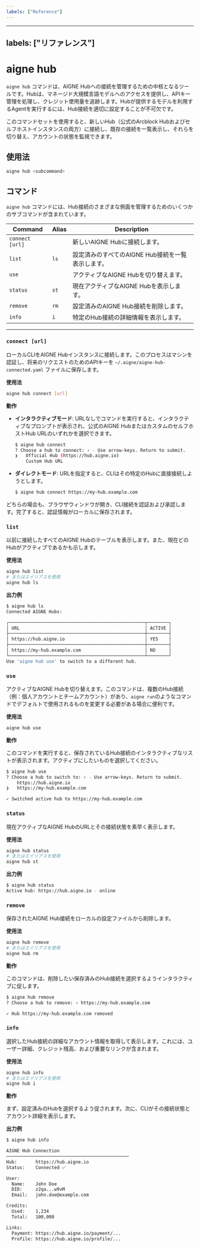 ```yaml
---
labels: ["Reference"]
---
```


---
labels: ["リファレンス"]
---

# aigne hub

`aigne hub` コマンドは、AIGNE Hubへの接続を管理するための中核となるツールです。Hubは、マネージド大規模言語モデルへのアクセスを提供し、APIキー管理を処理し、クレジット使用量を追跡します。Hubが提供するモデルを利用するAgentを実行するには、Hub接続を適切に設定することが不可欠です。

このコマンドセットを使用すると、新しいHub（公式のArcblock Hubおよびセルフホストインスタンスの両方）に接続し、既存の接続を一覧表示し、それらを切り替え、アカウントの状態を監視できます。

## 使用法

```bash 基本的なコマンド構造
aigne hub <subcommand>
```

## コマンド

`aigne hub` コマンドには、Hub接続のさまざまな側面を管理するためのいくつかのサブコマンドが含まれています。

| Command | Alias | Description |
|---|---|---|
| `connect [url]` | | 新しいAIGNE Hubに接続します。 |
| `list` | `ls` | 設定済みのすべてのAIGNE Hub接続を一覧表示します。 |
| `use` | | アクティブなAIGNE Hubを切り替えます。 |
| `status` | `st` | 現在アクティブなAIGNE Hubを表示します。 |
| `remove` | `rm` | 設定済みのAIGNE Hub接続を削除します。 |
| `info` | `i` | 特定のHub接続の詳細情報を表示します。 |

---

### `connect [url]`

ローカルCLIをAIGNE Hubインスタンスに接続します。このプロセスはマシンを認証し、将来のリクエストのためのAPIキーを `~/.aigne/aigne-hub-connected.yaml` ファイルに保存します。

**使用法**

```bash Hubに接続
aigne hub connect [url]
```

**動作**

- **インタラクティブモード**: URLなしでコマンドを実行すると、インタラクティブなプロンプトが表示され、公式のAIGNE HubまたはカスタムのセルフホストHub URLのいずれかを選択できます。

  ```bash インタラクティブ接続 icon=mdi:console
  $ aigne hub connect
  ? Choose a hub to connect: › - Use arrow-keys. Return to submit.
  ❯   Official Hub (https://hub.aigne.io)
      Custom Hub URL
  ```

- **ダイレクトモード**: URLを指定すると、CLIはその特定のHubに直接接続しようとします。

  ```bash ダイレクト接続 icon=mdi:console
  $ aigne hub connect https://my-hub.example.com
  ```

どちらの場合も、ブラウザウィンドウが開き、CLI接続を認証および承認します。完了すると、認証情報がローカルに保存されます。

### `list`

以前に接続したすべてのAIGNE Hubのテーブルを表示します。また、現在どのHubがアクティブであるかも示します。

**使用法**

```bash 接続を一覧表示
aigne hub list
# またはエイリアスを使用
aigne hub ls
```

**出力例**

```bash icon=mdi:table
$ aigne hub ls
Connected AIGNE Hubs:

┌───────────────────────────────────────────────────┬────────┐
│ URL                                               │ ACTIVE │
├───────────────────────────────────────────────────┼────────┤
│ https://hub.aigne.io                              │ YES    │
├───────────────────────────────────────────────────┼────────┤
│ https://my-hub.example.com                        │ NO     │
└───────────────────────────────────────────────────┴────────┘
Use 'aigne hub use' to switch to a different hub.
```

### `use`

アクティブなAIGNE Hubを切り替えます。このコマンドは、複数のHub接続（例：個人アカウントとチームアカウント）があり、`aigne run`のようなコマンドでデフォルトで使用されるものを変更する必要がある場合に便利です。

**使用法**

```bash アクティブなHubを切り替え
aigne hub use
```

**動作**

このコマンドを実行すると、保存されているHub接続のインタラクティブなリストが表示されます。アクティブにしたいものを選択してください。

```bash インタラクティブな切り替え icon=mdi:console
$ aigne hub use
? Choose a hub to switch to: › - Use arrow-keys. Return to submit.
    https://hub.aigne.io
❯   https://my-hub.example.com

✓ Switched active hub to https://my-hub.example.com
```

### `status`

現在アクティブなAIGNE HubのURLとその接続状態を素早く表示します。

**使用法**

```bash 状態を確認
aigne hub status
# またはエイリアスを使用
aigne hub st
```

**出力例**

```bash icon=mdi:console
$ aigne hub status
Active hub: https://hub.aigne.io - online
```

### `remove`

保存されたAIGNE Hub接続をローカルの設定ファイルから削除します。

**使用法**

```bash Hubを削除
aigne hub remove
# またはエイリアスを使用
aigne hub rm
```

**動作**

このコマンドは、削除したい保存済みのHub接続を選択するようインタラクティブに促します。

```bash インタラクティブな削除 icon=mdi:console
$ aigne hub remove
? Choose a hub to remove: › https://my-hub.example.com

✓ Hub https://my-hub.example.com removed
```

### `info`

選択したHub接続の詳細なアカウント情報を取得して表示します。これには、ユーザー詳細、クレジット残高、および重要なリンクが含まれます。

**使用法**

```bash Hub情報を取得
aigne hub info
# またはエイリアスを使用
aigne hub i
```

**動作**

まず、設定済みのHubを選択するよう促されます。次に、CLIがその接続状態とアカウント詳細を表示します。

**出力例**

```bash icon=mdi:information-outline
$ aigne hub info

AIGNE Hub Connection
──────────────────────────────────────────────
Hub:       https://hub.aigne.io
Status:    Connected ✅

User:
  Name:    John Doe
  DID:     z2qa...w9vM
  Email:   john.doe@example.com

Credits:
  Used:    1,234
  Total:   100,000

Links:
  Payment: https://hub.aigne.io/payment/...
  Profile: https://hub.aigne.io/profile/...
```